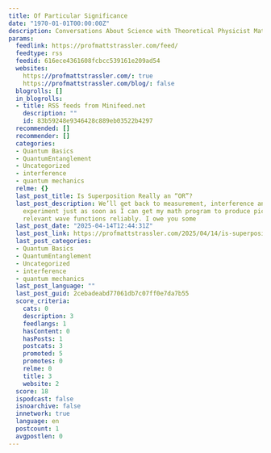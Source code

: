 ```yaml
---
title: Of Particular Significance
date: "1970-01-01T00:00:00Z"
description: Conversations About Science with Theoretical Physicist Matt Strassler
params:
  feedlink: https://profmattstrassler.com/feed/
  feedtype: rss
  feedid: 616ece4361608fcbcc539161e209ad54
  websites:
    https://profmattstrassler.com/: true
    https://profmattstrassler.com/blog/: false
  blogrolls: []
  in_blogrolls:
  - title: RSS feeds from Minifeed.net
    description: ""
    id: 83b59248e9346428c889eb03522b4297
  recommended: []
  recommender: []
  categories:
  - Quantum Basics
  - QuantumEntanglement
  - Uncategorized
  - interference
  - quantum mechanics
  relme: {}
  last_post_title: Is Superposition Really an “OR”?
  last_post_description: We’ll get back to measurement, interference and the double-slit
    experiment just as soon as I can get my math program to produce pictures of the
    relevant wave functions reliably. I owe you some
  last_post_date: "2025-04-14T12:44:31Z"
  last_post_link: https://profmattstrassler.com/2025/04/14/is-superposition-really-an-or/
  last_post_categories:
  - Quantum Basics
  - QuantumEntanglement
  - Uncategorized
  - interference
  - quantum mechanics
  last_post_language: ""
  last_post_guid: 2cebadeabd77061db7c07ff0e7da7b55
  score_criteria:
    cats: 0
    description: 3
    feedlangs: 1
    hasContent: 0
    hasPosts: 1
    postcats: 3
    promoted: 5
    promotes: 0
    relme: 0
    title: 3
    website: 2
  score: 18
  ispodcast: false
  isnoarchive: false
  innetwork: true
  language: en
  postcount: 1
  avgpostlen: 0
---
```

